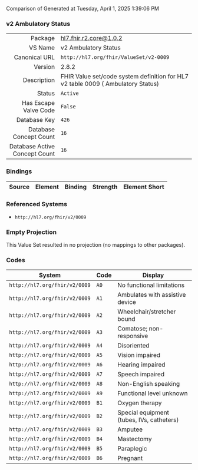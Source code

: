 Comparison of 
Generated at Tuesday, April 1, 2025 1:39:06 PM

### v2 Ambulatory Status

|      |     |
| ---: | --- |
| Package | hl7.fhir.r2.core@1.0.2 |
| VS Name | v2 Ambulatory Status |
| Canonical URL | `http://hl7.org/fhir/ValueSet/v2-0009` |
| Version | 2.8.2 |
| Description | FHIR Value set/code system definition for HL7 v2 table 0009 ( Ambulatory Status) |
| Status | `Active` |
| Has Escape Valve Code | `False` |
| Database Key | `426` |
| Database Concept Count | `16` |
| Database Active Concept Count | `16` |
### Bindings

| Source | Element | Binding | Strength | Element Short |
| ------ | ------- | ------- | -------- | ------------- |

### Referenced Systems

* `http://hl7.org/fhir/v2/0009`
### Empty Projection

This Value Set resulted in no projection (no mappings to other packages).

### Codes

| System | Code | Display |
| ------ | ---- | ------- |
| `http://hl7.org/fhir/v2/0009` | `A0` | No functional limitations |
| `http://hl7.org/fhir/v2/0009` | `A1` | Ambulates with assistive device |
| `http://hl7.org/fhir/v2/0009` | `A2` | Wheelchair/stretcher bound |
| `http://hl7.org/fhir/v2/0009` | `A3` | Comatose; non-responsive |
| `http://hl7.org/fhir/v2/0009` | `A4` | Disoriented |
| `http://hl7.org/fhir/v2/0009` | `A5` | Vision impaired |
| `http://hl7.org/fhir/v2/0009` | `A6` | Hearing impaired |
| `http://hl7.org/fhir/v2/0009` | `A7` | Speech impaired |
| `http://hl7.org/fhir/v2/0009` | `A8` | Non-English speaking |
| `http://hl7.org/fhir/v2/0009` | `A9` | Functional level unknown |
| `http://hl7.org/fhir/v2/0009` | `B1` | Oxygen therapy |
| `http://hl7.org/fhir/v2/0009` | `B2` | Special equipment (tubes, IVs, catheters) |
| `http://hl7.org/fhir/v2/0009` | `B3` | Amputee |
| `http://hl7.org/fhir/v2/0009` | `B4` | Mastectomy |
| `http://hl7.org/fhir/v2/0009` | `B5` | Paraplegic |
| `http://hl7.org/fhir/v2/0009` | `B6` | Pregnant |
